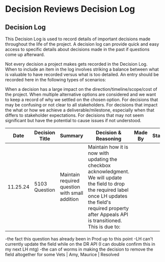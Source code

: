 # Decision Reviews Decision Log

## Decision Log

This Decision Log is used to record details of important decisions made throughout the life of the project. A decision log can provide quick and easy access to specific details about decisions made in the past if questions come up afterward.

Not every decision a project makes gets recorded in the Decision Log. When to include an item in the log involves striking a balance between what is valuable to have recorded versus what is too detailed. An entry should be recorded here in the following types of scenarios:

When a decision has a large impact on the direction/timeline/scope/cost of the project.
When multiple alternative options are considered and we want to keep a record of why we settled on the chosen option.
For decisions that may be confusing or not clear to all stakeholders.
For decisions that impact the what or how we achieve a deliverable/milestone, especially when that differs to stakeholder expectations. 
For decisions that may not seem significant but have the potential to cause issues if not understood.



| Date | Decision Title | Summary | Decision & Reasoning | Made By | Status
|---|---|---|---|---|---|
|11.25.24 |5103 Question | Maintain required question with small addition | Maintain how it is now with updating the checkbox acknowledgment. We will update the field to drop the required label once LH updates the field's required property after Appeals API is transitioned. This is due to:
-the fact this question has already been in Prod up to this point
-LH can't currently update the field while on the DR API (I can double confirm this in my next LH mtg)
-the can of worms in making the decision to remove the field altogether for some Vets | Amy, Maurice | Resolved

